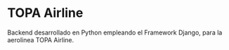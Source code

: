 TOPA Airline
==========
Backend desarrollado en Python empleando el Framework Django, para la aerolinea TOPA Airline.

